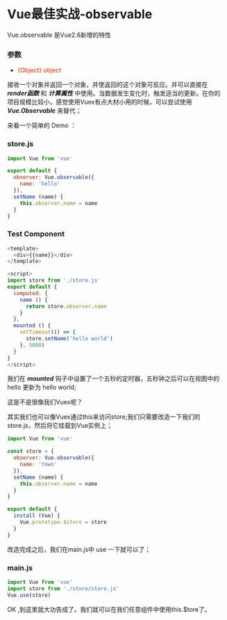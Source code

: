 # Vue最佳实战-observable

Vue.observable 是Vue2.6新增的特性

### 参数
- <font color=#d63200>{Object} object</font>

接收一个对象并返回一个对象，并使返回的这个对象可反应。并可以直接在 ***render函数*** 和 ***计算属性*** 中使用。当数据发生变化时，触发适当的更新。在你的项目规模比较小，感觉使用Vuex有点大材小用的时候，可以尝试使用 ***Vue.Observable*** 来替代；

来看一个简单的 Demo ：

### store.js
``` js
import Vue from 'vue'

export default {
  observer: Vue.observable({
    name: 'hello'
  }),
  setName (name) {
    this.observer.name = name
  }
}

```

### Test Component

``` js
<template>
  <div>{{name}}</div>
</template>

<script>
import store from './store.js'
export default {
  computed: {
    name () {
      return store.observer.name
    }
  },
  mounted () {
    setTimeout(() => {
      store.setName('hello world')
    }, 5000)
  }
}
</script>
```

我们在 ***mounted*** 钩子中设置了一个五秒的定时器，五秒钟之后可以在视图中的 hello 更新为 hello world;

这是不是很像我们Vuex呢？

其实我们也可以像Vuex通过this来访问store;我们只需要改造一下我们的store.js，然后将它挂载到Vue实例上；

``` js
import Vue from 'vue'

const store = {
  observer: Vue.observable({
    name: 'town'
  }),
  setName (name) {
    this.observer.name = name
  }
}

export default {
  install (Vue) {
    Vue.prototype.$store = store
  }
}

```
改造完成之后，我们在main.js中 use 一下就可以了；
### main.js
``` js
import Vue from 'vue'
import store from './store/store.js'
Vue.use(store)

```
OK ,到这里就大功告成了。我们就可以在我们任意组件中使用this.$tore了。




